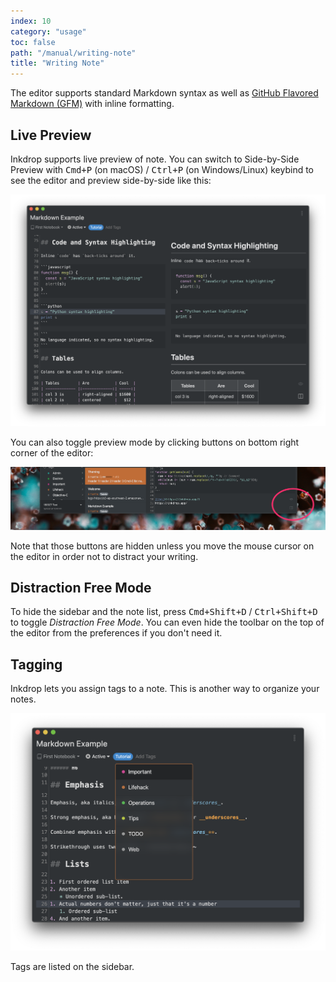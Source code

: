 ```yaml
---
index: 10
category: "usage"
toc: false
path: "/manual/writing-note"
title: "Writing Note"
---
```


The editor supports standard Markdown syntax as well as
[GitHub Flavored Markdown (GFM)](/manual/markdown-cheatsheet) with inline formatting.

## Live Preview

Inkdrop supports live preview of note. You can switch to Side-by-Side Preview with <kbd>Cmd+P</kbd> (on macOS) / <kbd>Ctrl+P</kbd> (on Windows/Linux) keybind to see the editor and preview side-by-side like this:

![SideBySide](./writing-note_sidebyside.png)

You can also toggle preview mode by clicking buttons on bottom right corner of the editor:

![Toggle buttons](./writing-note_toggle_buttons.png)

Note that those buttons are hidden unless you move the mouse cursor on the editor in order not to distract your writing.

## Distraction Free Mode

To hide the sidebar and the note list, press <kbd>Cmd+Shift+D</kbd> / <kbd>Ctrl+Shift+D</kbd> to toggle _Distraction Free Mode_.
You can even hide the toolbar on the top of the editor from the preferences if you don't need it.

## Tagging

Inkdrop lets you assign tags to a note.
This is another way to organize your notes.

![Tagging](./writing-note_tags.png)

Tags are listed on the sidebar.

